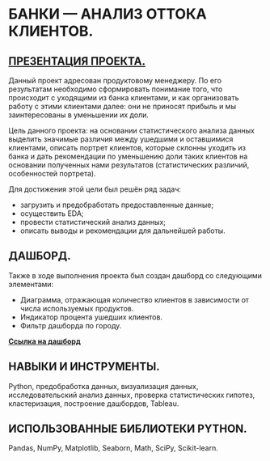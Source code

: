 # БАНКИ — АНАЛИЗ ОТТОКА КЛИЕНТОВ.
## [ПРЕЗЕНТАЦИЯ ПРОЕКТА.](https://disk.yandex.ru/i/z7yseXAS45KK6Q)

Данный проект адресован продуктовому менеджеру. По его результатам необходимо сформировать понимание того, что происходит с уходящими из банка клиентами, и как организовать работу с этими клиентами далее: они не приносят прибыль и мы заинтересованы в уменьшении их доли.

Цель данного проекта: на основании статистического анализа данных выделить значимые различия между ушедшими и оставшимися клиентами, описать портрет клиентов, которые склонны уходить из банка и дать рекомендации по уменьшению доли таких клиентов на основании полученных нами результатов (статистических различий, особенностей портрета).

Для достижения этой цели был решён ряд задач:
- загрузить и предобработать предоставленные данные;
- осуществить EDA;
- провести статистический анализ данных;
- описать выводы и рекомендации для дальнейшей работы.

## ДАШБОРД.

Также в ходе выполнения проекта был создан дашборд со следующими элементами:
- Диаграмма, отражающая количество клиентов в зависимости от числа используемых продуктов.
- Индикатор процента ушедших клиентов.
- Фильтр дашборда по городу.

<b> [Ссылка на дашборд](https://public.tableau.com/views/Bank_16619913682640/Dashboard1?:language=en-US&publish=yes&:display_count=n&:origin=viz_share_link) </b>

## НАВЫКИ И ИНСТРУМЕНТЫ.

Python, предобработка данных, визуализация данных, исследовательский анализ данных, проверка статистических гипотез, кластеризация, построение дашбордов, Tableau.

## ИСПОЛЬЗОВАННЫЕ БИБЛИОТЕКИ PYTHON.

Pandas, NumPy, Matplotlib, Seaborn, Math, SciPy, Scikit-learn.
